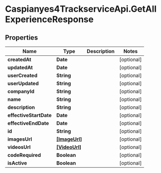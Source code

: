 # Caspianyes4TrackserviceApi.GetAllExperienceResponse

## Properties
Name | Type | Description | Notes
------------ | ------------- | ------------- | -------------
**createdAt** | **Date** |  | [optional] 
**updatedAt** | **Date** |  | [optional] 
**userCreated** | **String** |  | [optional] 
**userUpdated** | **String** |  | [optional] 
**companyId** | **String** |  | [optional] 
**name** | **String** |  | [optional] 
**description** | **String** |  | [optional] 
**effectiveStartDate** | **Date** |  | [optional] 
**effectiveEndDate** | **Date** |  | [optional] 
**id** | **String** |  | [optional] 
**imagesUrl** | [**[ImageUrl]**](ImageUrl.md) |  | [optional] 
**videosUrl** | [**[VideoUrl]**](VideoUrl.md) |  | [optional] 
**codeRequired** | **Boolean** |  | [optional] 
**isActive** | **Boolean** |  | [optional] 
